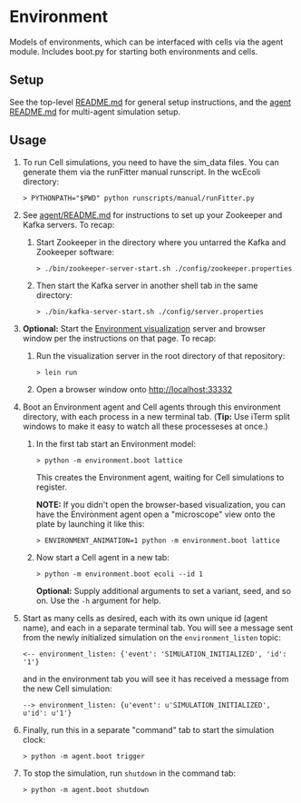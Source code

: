 # Environment

Models of environments, which can be interfaced with cells via the agent module. Includes boot.py for starting both
environments and cells.

## Setup

See the top-level [README.md](../README.md) for general setup instructions, and the
[agent README.md](../agent/README.md) for multi-agent simulation setup.

## Usage

1. To run Cell simulations, you need to have the sim_data files. You can generate them via the
runFitter manual runscript. In the wcEcoli directory:

    `> PYTHONPATH="$PWD" python runscripts/manual/runFitter.py`

2. See [agent/README.md](../agent/README.md) for instructions to set up your Zookeeper and Kafka servers. To recap:

   1. Start Zookeeper in the directory where you untarred the Kafka and Zookeeper software:

      `> ./bin/zookeeper-server-start.sh ./config/zookeeper.properties`

   2. Then start the Kafka server in another shell tab in the same directory:

      `> ./bin/kafka-server-start.sh ./config/server.properties`

3. **Optional:** Start the [Environment visualization](https://github.com/CovertLab/environment)
server and browser window per the instructions on that page. To recap:

   1. Run the visualization server in the root directory of that repository:

      `> lein run`

   2. Open a browser window onto [http://localhost:33332](http://localhost:33332)

4. Boot an Environment agent and Cell agents through this environment directory, with
each process in a new terminal tab. (**Tip:** Use iTerm split windows to make
it easy to watch all these processeses at once.)

   1. In the first tab start an Environment model:

      `> python -m environment.boot lattice`

      This creates the Environment agent, waiting for Cell simulations to register.

      **NOTE:** If you didn't open the browser-based visualization, you can have the
      Environment agent open a "microscope" view onto the plate by launching it like this:

      `> ENVIRONMENT_ANIMATION=1 python -m environment.boot lattice`

   2. Now start a Cell agent in a new tab:

      `> python -m environment.boot ecoli --id 1`

      **Optional:** Supply additional arguments to set a variant, seed, and so on.
      Use the `-h` argument for help. 

5. Start as many cells as desired, each with its own unique id (agent name), and each in a
separate terminal tab.
You will see a message sent from the newly initialized simulation on the `environment_listen` topic:

   `<-- environment_listen: {'event': 'SIMULATION_INITIALIZED', 'id': '1'}`

   and in the environment tab you will see it has received a message from the new Cell simulation:

   `--> environment_listen: {u'event': u'SIMULATION_INITIALIZED', u'id': u'1'}`

6. Finally, run this in a separate "command" tab to start the simulation clock:

   `> python -m agent.boot trigger`

7. To stop the simulation, run `shutdown` in the command tab:

   `> python -m agent.boot shutdown`
